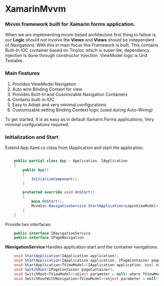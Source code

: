 # XamarinMvvm

### Mvvm framework built for Xamarin forms application. 

When we are implementing mvvm based architecture first thing to fallow is, our **Logic** should not involve the **Views** and **Views** should be independent of Navigations. With this in main focus this Framework is built. This contains Built-In IOC container based on TinyIoc which is super lite, dependency injection is done through constructor injection. ViewModel logic is Unit Testable.

### Main Features
1. Provides ViewModel Navigation
2. Auto wire Binding Context for view
3. Provides Built-In and Cusomizable Navigation Containers
4. Contains built-in IOC
5. Easy to Adopt and very minimal configurations
6. Customizable setting Binding Context logic (used during Auto-Wiring)

To get started, It is as easy as in default Xamarin.Forms applications, Very minimal confgurations required.

### Initialization and Start
Extend App.Xaml.cs class from IApplication and start the application.

```csharp

    public partial class App : Application, IApplication
    {
        public App()
        {
            InitializeComponent();
        }

        protected override void OnStart()
        {
            base.OnStart();
            MvvmIoc.NavigationService.StartApplication<LoginViewModel>(this, true);
        }
    }
```

Provide two interfaces
```csharp
    public interface INavigationService
    public interface IPageNavigation
```

**INavigationService** Handles application start and the container navigations.
```csharp
    void StartApplication(IApplication application);
    void StartApplication(IApplication application, IPageContainer pageContainer);
    void StartApplication<TViewModel>(IApplication application, bool navigatable, object parameter = null) where TViewModel : LifeCycleAwareViewModel;
    void SwitchRoot(IPageContainer pageContainer);
    void SwitchRoot<TViewModel>(object parameter = null) where TViewModel : LifeCycleAwareViewModel;
    void SwitchRootWithNavigation<TViewModel>(object parameter = null) where TViewModel : LifeCycleAwareViewModel;
```

